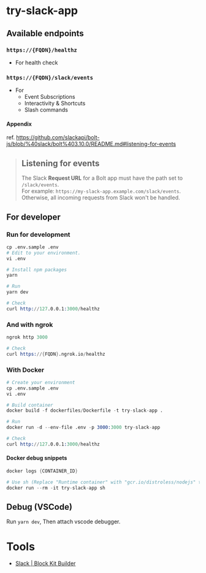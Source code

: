 # try-slack-app

## Available endpoints

### `https://{FQDN}/healthz`

- For health check

### `https://{FQDN}/slack/events`

- For
  - Event Subscriptions
  - Interactivity & Shortcuts
  - Slash commands

#### Appendix

ref. https://github.com/slackapi/bolt-js/blob/%40slack/bolt%403.10.0/README.md#listening-for-events

> ## Listening for events
>
> The Slack **Request URL** for a Bolt app must have the path set to `/slack/events`.  
> For example: `https://my-slack-app.example.com/slack/events`.  
> Otherwise, all incoming requests from Slack won't be handled.

## For developer

### Run for development

```s
cp .env.sample .env
# Edit to your environment.
vi .env

# Install npm packages
yarn

# Run
yarn dev

# Check
curl http://127.0.0.1:3000/healthz
```

### And with ngrok

```s
ngrok http 3000

# Check
curl https://{FQDN}.ngrok.io/healthz
```

### With Docker

```s
# Create your environment
cp .env.sample .env
vi .env

# Build container
docker build -f dockerfiles/Dockerfile -t try-slack-app .

# Run
docker run -d --env-file .env -p 3000:3000 try-slack-app

# Check
curl http://127.0.0.1:3000/healthz
```

#### Docker debug snippets

```s
docker logs {CONTAINER_ID}

# Use sh (Replace "Runtime container" with "gcr.io/distroless/nodejs" to "node")
docker run --rm -it try-slack-app sh
```

## Debug (VSCode)

Run `yarn dev`, Then attach vscode debugger.

# Tools

- [Slack | Block Kit Builder](https://app.slack.com/block-kit-builder)
